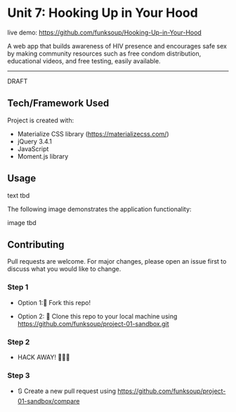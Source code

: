 # Unit 7: Hooking Up in Your Hood

live demo: https://github.com/funksoup/Hooking-Up-in-Your-Hood

A web app that builds awareness of HIV presence and encourages safe sex by making community resources such as free condom distribution, educational videos, and free testing, easily available.

------
DRAFT

## Tech/Framework Used

Project is created with:

* Materialize CSS library (https://materializecss.com/)
* jQuery 3.4.1
* JavaScript
* Moment.js library


## Usage

text tbd

The following image demonstrates the application functionality:

image tbd


## Contributing

Pull requests are welcome. For major changes, please open an issue first to discuss what you would like to change.


### Step 1

* Option 1:🍴 Fork this repo!

* Option 2: 👯 Clone this repo to your local machine using https://github.com/funksoup/project-01-sandbox.git

### Step 2

* HACK AWAY! 🔨🔨🔨

### Step 3

* 🔃 Create a new pull request using https://github.com/funksoup/project-01-sandbox/compare


